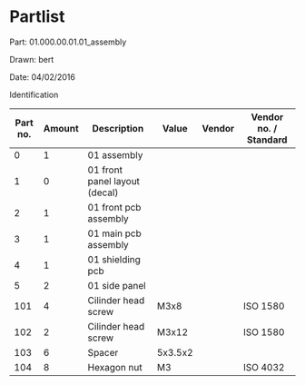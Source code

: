 # Partlist

Part: 01.000.00.01.01_assembly

Drawn: bert

Date: 04/02/2016

Identification

| Part no. | Amount | Description | Value | Vendor | Vendor no. / Standard |
|----------|--------|-------------|-------|--------|-----------------------|
| 0 | 1 | 01 assembly | | |
| 1 | 0 | 01 front panel layout (decal) | | |
| 2 | 1 | 01 front pcb assembly | | |
| 3 | 1 | 01 main pcb assembly | | |
| 4 | 1 | 01 shielding pcb | | |
| 5 | 2 | 01 side panel | | |
| 101 | 4 | Cilinder head screw | M3x8 | | ISO 1580 |
| 102 | 2 | Cilinder head screw | M3x12 | | ISO 1580 |
| 103 | 6 | Spacer | 5x3.5x2 | | |
| 104 | 8 | Hexagon nut | M3 | | ISO 4032 |
